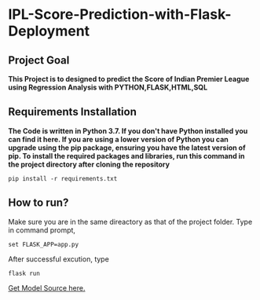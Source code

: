 # IPL-Score-Prediction-with-Flask-Deployment

## Project Goal

 **This Project is to designed to predict the Score of Indian Premier League using Regression Analysis with PYTHON,FLASK,HTML,SQL**

## Requirements Installation

**The Code is written in Python 3.7. If you don't have Python installed you can find it here. If you are using a lower version of Python you can upgrade using the pip package, ensuring you have the latest version of pip. To install the required packages and libraries, run this command in the project directory after cloning the repository**

    pip install -r requirements.txt
    
## How to run?
Make sure you are in the same direactory as that of the project folder.
Type in command prompt,
``` 
set FLASK_APP=app.py
```
After successful excution, type 
```
flask run
```
[Get Model Source here.](https://github.com/DheerajKumar97/IPL-Score-Prediction-with-Flask-Deployment-Heroku/blob/master/lr-model.pkl)

